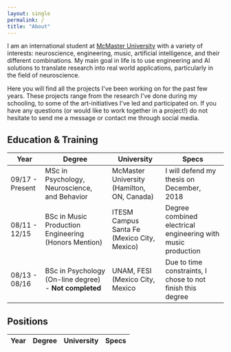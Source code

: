 ```yaml
---
layout: single
permalink: /
title: "About"
---
```


I am an international student at [McMaster University](https://trainorlab.mcmaster.ca/people/orozcoph) with a variety of interests: neuroscience, engineering, music, artificial intelligence, and their different combinations. My main goal in life is to use engineering and AI solutions to translate research into real world applications, particularly in the field of neuroscience.

Here you will find all the projects I've been working on for the past few years. These projects range from the research I've done during my schooling, to some of the art-initiatives I've led and participated on. If you have any questions (or would like to work together in a project!) do not hesitate to send me a message or contact me through social media.

## Education & Training

|       Year        |     Degree         | University | Specs |
| ----------------- | ---------------    | ---------- | ----- |
| 09/17 - Present   | MSc in Psychology, Neuroscience, and Behavior | McMaster University (Hamilton, ON, Canada) | I will defend my thesis on December, 2018 |
| 08/11 - 12/15     | BSc in Music Production Engineering (Honors Mention) | ITESM Campus Santa Fe (Mexico City, Mexico) | Degree combined electrical engineering with music production |
| 08/13 - 08/16     | BSc in Psychology (On-line degree) - **Not completed** | UNAM, FESI (Mexico City, Mexico| Due to time constraints, I chose to not finish this degree |


## Positions

|       Year        |     Degree         | University | Specs |
| ----------------- | ---------------    | ---------- | ----- |
